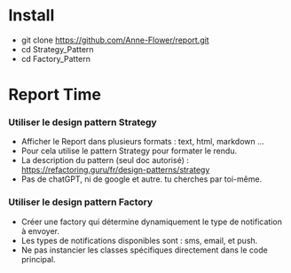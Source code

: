 # Install
- git clone https://github.com/Anne-Flower/report.git
- cd Strategy_Pattern
- cd Factory_Pattern


# Report Time


### Utiliser le design pattern Strategy ###

- Afficher le Report dans plusieurs formats : text, html, markdown ...
- Pour cela utilise le pattern Strategy pour formater le rendu.
- La description du pattern (seul doc autorisé) : https://refactoring.guru/fr/design-patterns/strategy
- Pas de chatGPT, ni de google et autre. tu cherches par toi-même.


### Utiliser le design pattern Factory ###

- Créer une factory qui détermine dynamiquement le type de notification à envoyer.
- Les types de notifications disponibles sont : sms, email, et push.
- Ne pas instancier les classes spécifiques directement dans le code principal.